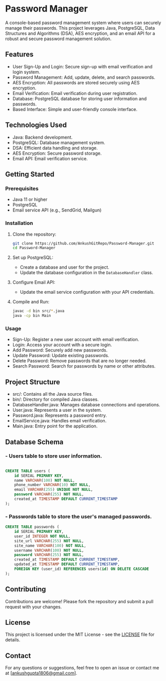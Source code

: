 # Password Manager

A console-based password management system where users can securely manage their passwords. This project leverages Java, PostgreSQL, Data Structures and Algorithms (DSA), AES encryption, and an email API for a robust and secure password management solution.

## Features

- User Sign-Up and Login: Secure sign-up with email verification and login system.
- Password Management: Add, update, delete, and search passwords.
- AES Encryption: All passwords are stored securely using AES encryption.
- Email Verification: Email verification during user registration.
- Database: PostgreSQL database for storing user information and passwords.
- Based Interface: Simple and user-friendly console interface.

## Technologies Used

- Java: Backend development.
- PostgreSQL: Database management system.
- DSA: Efficient data handling and storage.
- AES Encryption: Secure password storage.
- Email API: Email verification service.

## Getting Started

### Prerequisites

- Java 11 or higher
- PostgreSQL
- Email service API (e.g., SendGrid, Mailgun)

### Installation

1. Clone the repository:
   ```bash
   git clone https://github.com/AnkushGitRepo/Password-Manager.git
   cd Password-Manager
   ```
   

2. Set up PostgreSQL:
   - Create a database and user for the project.
   - Update the database configuration in the `DatabaseHandler` class.

3. Configure Email API:
   - Update the email service configuration with your API credentials.

4. Compile and Run:
   ```bash
   javac -d bin src/*.java
   java -cp bin Main
   ```

### Usage

- Sign-Up: Register a new user account with email verification.
- Login: Access your account with a secure login.
- Add Password: Securely add new passwords.
- Update Password: Update existing passwords.
- Delete Password: Remove passwords that are no longer needed.
- Search Password: Search for passwords by name or other attributes.

## Project Structure

- src/: Contains all the Java source files.
- bin/: Directory for compiled Java classes.
- DatabaseHandler.java: Manages database connections and operations.
- User.java: Represents a user in the system.
- Password.java: Represents a password entry.
- EmailService.java: Handles email verification.
- Main.java: Entry point for the application.

## Database Schema

### - Users table to store user information.
```sql

CREATE TABLE users (
    id SERIAL PRIMARY KEY,
    name VARCHAR(100) NOT NULL,
    phone_number VARCHAR(10) NOT NULL,
    email VARCHAR(255) UNIQUE NOT NULL,
    password VARCHAR(255) NOT NULL,
    created_at TIMESTAMP DEFAULT CURRENT_TIMESTAMP
);
```
### - Passwords table to store the user's managed passwords.
```sql
CREATE TABLE passwords (
    id SERIAL PRIMARY KEY,
    user_id INTEGER NOT NULL,
    site_url VARCHAR(255) NOT NULL,
    site_name VARCHAR(100) NOT NULL,
    username VARCHAR(100) NOT NULL,
    password VARCHAR(255) NOT NULL,
    created_at TIMESTAMP DEFAULT CURRENT_TIMESTAMP,
    updated_at TIMESTAMP DEFAULT CURRENT_TIMESTAMP,
    FOREIGN KEY (user_id) REFERENCES users(id) ON DELETE CASCADE
);

```

## Contributing

Contributions are welcome! Please fork the repository and submit a pull request with your changes.

## License

This project is licensed under the MIT License - see the [LICENSE](LICENSE) file for details.

## Contact

For any questions or suggestions, feel free to open an issue or contact me at [ankushgupta1806@gmail.com].

